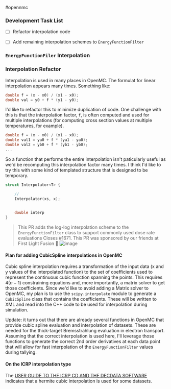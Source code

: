 #opennmc

### Development Task List
- [ ] Refactor interpolation code
- [ ] Add remaining interpolation schemes to `EnergyFunctionFilter`


### `EnergyFunctionFiler` Interpolation

### Interpolation Refactor
Interpolation is used in many places in OpenMC. The formulat for linear interpolation appears many times. Something like:

```cpp
double f = (x - x0) / (x1 - x0);
double val = y0 + f * (y1 - y0);
```

I'd like to refactor this to minimize duplication of code. One challenge with this is that the interpolation factor, `f`, is often computed and used for multiple interpolations (for computing cross section values at multiple temperatures, for example).

```cpp
double f = (x - x0) / (x1 - x0);
double val1 = ya0 + f * (ya1 - ya0);
double val2 = yb0 + f * (yb1 - yb0);
...
```

So a function that performs the entire interpolation isn't paticularly useful as we'd be recomputing this interpolation factor many times. I think I'd like to try this with some kind of templated structure that is designed to be temporary.

```cpp
struct Interpolator<T> {

	// 
	Interpolator(xs, x);

	
	double interp
}
```

> This PR adds the log-log interpolation scheme to the  `EnergyFunctionFilter` class to support commonly used dose rate evaluations 
  Closes #1671.
  This PR was sponsored by our friends at First Light Fusion 💯 
![image](https://user-images.githubusercontent.com/4563941/182013014-94f0f348-9edc-4890-b1f1-3a275954c073.png)


#### Plan for adding CubicSpline interpolations in OpenMC

Cubic spline interpolation requires a transformation of the input data (x and y values of the interpolated function) to the set of coefficients used to represent the continuous cubic function spanning the points. This requires $4(n-1)$ constraining equations and, more importantly, a matrix solver to get those coefficients. Since we'd like to avoid adding a Matrix solver to OpenMC, my plan is to use the `scipy.interpolate` module to generate a `CubicSpline` class that contains the coefficients. These will be written to XML and read into the C++ code to be used for interpolation during simulation.

Update: it turns out that there are already several functions in OpenMC that provide cubic spline evaluation and interpolation of datasets. These are needed for the thick-target Bremsstrahlung evaluation in electron transport. Assuming that the correct interpolation is used here, I'll leverage those functions to generate the correct 2nd order derivatives at each data point that will allow for fast interpolation of the `EnergyFunctionFilter` values during tallying.

#### On the ICRP interpolation type

The [USER GUIDE TO THE ICRP CD AND THE DECDATA SOFTWARE](https://journals.sagepub.com/doi/10.1016/j.icrp.2008.10.001?icid=int.sj-abstract.similar-articles.2) indicates that a hermite cubic interpolation is used for some datasets. 